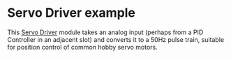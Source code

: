 # Servo Driver example

This [Servo Driver](https://compile.liquidinstruments.com/docs/examples/servo.html) module takes an analog input (perhaps from a PID Controller in an adjacent slot) and converts it to a 50Hz pulse train, suitable for position control of common hobby servo motors.
